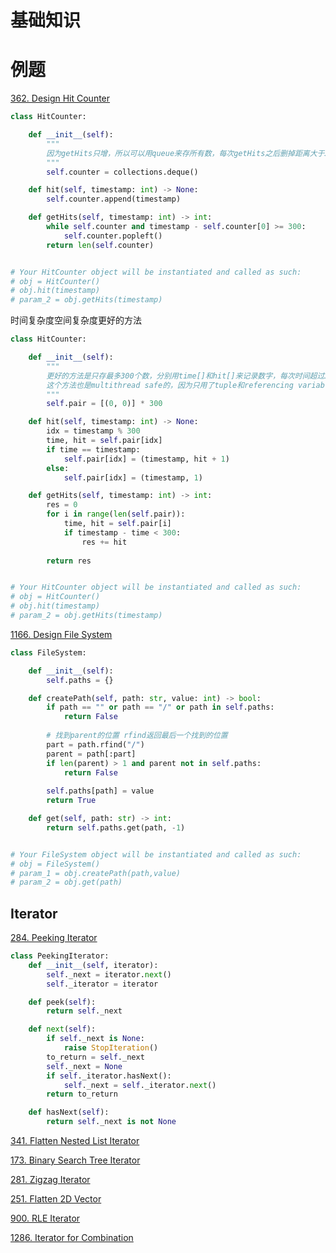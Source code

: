 # 基础知识

# 例题

[362. Design Hit Counter](https://leetcode.com/problems/design-hit-counter/)

```py
class HitCounter:

    def __init__(self):
        """
        因为getHits只增，所以可以用queue来存所有数，每次getHits之后删掉距离大于300的数
        """
        self.counter = collections.deque()

    def hit(self, timestamp: int) -> None:
        self.counter.append(timestamp)        

    def getHits(self, timestamp: int) -> int:
        while self.counter and timestamp - self.counter[0] >= 300:
            self.counter.popleft()
        return len(self.counter)


# Your HitCounter object will be instantiated and called as such:
# obj = HitCounter()
# obj.hit(timestamp)
# param_2 = obj.getHits(timestamp)
```

时间复杂度空间复杂度更好的方法
```py
class HitCounter:

    def __init__(self):
        """
        更好的方法是只存最多300个数，分别用time[]和hit[]来记录数字，每次时间超过300，对应位置的hit就重置为1
        这个方法也是multithread safe的，因为只用了tuple和referencing variable
        """
        self.pair = [(0, 0)] * 300

    def hit(self, timestamp: int) -> None:
        idx = timestamp % 300
        time, hit = self.pair[idx]
        if time == timestamp:
            self.pair[idx] = (timestamp, hit + 1)
        else:
            self.pair[idx] = (timestamp, 1)

    def getHits(self, timestamp: int) -> int:
        res = 0
        for i in range(len(self.pair)):
            time, hit = self.pair[i]
            if timestamp - time < 300:
                res += hit
        
        return res


# Your HitCounter object will be instantiated and called as such:
# obj = HitCounter()
# obj.hit(timestamp)
# param_2 = obj.getHits(timestamp)
```

[1166. Design File System](https://leetcode.com/problems/design-file-system/)

```py
class FileSystem:

    def __init__(self):
        self.paths = {}

    def createPath(self, path: str, value: int) -> bool:
        if path == "" or path == "/" or path in self.paths:
            return False
        
        # 找到parent的位置 rfind返回最后一个找到的位置
        part = path.rfind("/")
        parent = path[:part]
        if len(parent) > 1 and parent not in self.paths:
            return False
        
        self.paths[path] = value
        return True

    def get(self, path: str) -> int:
        return self.paths.get(path, -1)


# Your FileSystem object will be instantiated and called as such:
# obj = FileSystem()
# param_1 = obj.createPath(path,value)
# param_2 = obj.get(path)
```

## Iterator

[284. Peeking Iterator](https://leetcode.com/problems/peeking-iterator/)

```py
class PeekingIterator:
    def __init__(self, iterator):
        self._next = iterator.next()
        self._iterator = iterator

    def peek(self):
        return self._next

    def next(self):
        if self._next is None:
            raise StopIteration()
        to_return = self._next
        self._next = None
        if self._iterator.hasNext():
            self._next = self._iterator.next()
        return to_return

    def hasNext(self):
        return self._next is not None
```

[341. Flatten Nested List Iterator](https://leetcode.com/problems/flatten-nested-list-iterator/)


[173. Binary Search Tree Iterator](https://leetcode.com/problems/binary-search-tree-iterator/)

[281. Zigzag Iterator](https://leetcode.com/problems/zigzag-iterator/)

[251. Flatten 2D Vector](https://leetcode.com/problems/flatten-2d-vector/)

[900. RLE Iterator](https://leetcode.com/problems/rle-iterator/)

[1286. Iterator for Combination](https://leetcode.com/problems/iterator-for-combination/)



